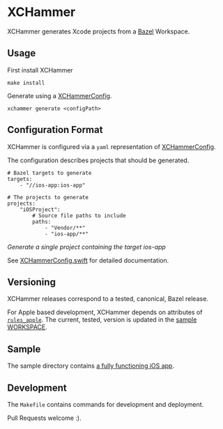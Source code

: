 # XCHammer

XCHammer generates Xcode projects from a [Bazel](https://bazel.build/) Workspace.

## Usage

First install XCHammer
```
make install
```

Generate using a [XCHammerConfig](https://github.com/pinterest/xchammer/blob/master/Sources/XCHammer/XCHammerConfig.swift). 
```
xchammer generate <configPath>
```

## Configuration Format

XCHammer is configured via a `yaml` representation of [XCHammerConfig](https://github.com/pinterest/xchammer/blob/master/Sources/XCHammer/XCHammerConfig.swift).

The configuration describes projects that should be generated.

```
# Bazel targets to generate
targets:
    - "//ios-app:ios-app"

# The projects to generate
projects:
    "iOSProject":
        # Source file paths to include
        paths:
            - "Vendor/**"
            - "ios-app/**"
```
*Generate a single project containing the target ios-app*

See [XCHammerConfig.swift](https://github.com/pinterest/xchammer/blob/master/Sources/XCHammer/XCHammerConfig.swift) for detailed documentation.

## Versioning

XCHammer releases correspond to a tested, canonical, Bazel release.

For Apple based development, XCHammer depends on attributes of
[`rules_apple`](https://github.com/bazelbuild/rules_apple). The current, tested,
version is updated in the [sample
WORKSPACE](https://github.com/pinterest/xchammer/blob/master/sample/UrlGet/WORKSPACE).

## Sample

The sample directory contains [a fully functioning iOS app](https://github.com/pinterest/xchammer/blob/master/sample/UrlGet).

## Development

The `Makefile` contains commands for development and deployment.

Pull Requests welcome :).

